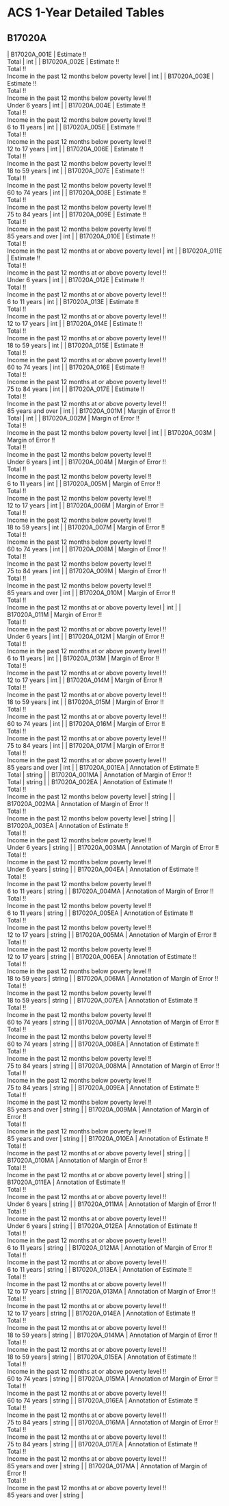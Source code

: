 # ACS 1-Year Detailed Tables

## B17020A

| B17020A_001E | Estimate !!<br>Total | int |
| B17020A_002E | Estimate !!<br>Total !!<br>Income in the past 12 months below poverty level | int |
| B17020A_003E | Estimate !!<br>Total !!<br>Income in the past 12 months below poverty level !!<br>Under 6 years | int |
| B17020A_004E | Estimate !!<br>Total !!<br>Income in the past 12 months below poverty level !!<br>6 to 11 years | int |
| B17020A_005E | Estimate !!<br>Total !!<br>Income in the past 12 months below poverty level !!<br>12 to 17 years | int |
| B17020A_006E | Estimate !!<br>Total !!<br>Income in the past 12 months below poverty level !!<br>18 to 59 years | int |
| B17020A_007E | Estimate !!<br>Total !!<br>Income in the past 12 months below poverty level !!<br>60 to 74 years | int |
| B17020A_008E | Estimate !!<br>Total !!<br>Income in the past 12 months below poverty level !!<br>75 to 84 years | int |
| B17020A_009E | Estimate !!<br>Total !!<br>Income in the past 12 months below poverty level !!<br>85 years and over | int |
| B17020A_010E | Estimate !!<br>Total !!<br>Income in the past 12 months at or above poverty level | int |
| B17020A_011E | Estimate !!<br>Total !!<br>Income in the past 12 months at or above poverty level !!<br>Under 6 years | int |
| B17020A_012E | Estimate !!<br>Total !!<br>Income in the past 12 months at or above poverty level !!<br>6 to 11 years | int |
| B17020A_013E | Estimate !!<br>Total !!<br>Income in the past 12 months at or above poverty level !!<br>12 to 17 years | int |
| B17020A_014E | Estimate !!<br>Total !!<br>Income in the past 12 months at or above poverty level !!<br>18 to 59 years | int |
| B17020A_015E | Estimate !!<br>Total !!<br>Income in the past 12 months at or above poverty level !!<br>60 to 74 years | int |
| B17020A_016E | Estimate !!<br>Total !!<br>Income in the past 12 months at or above poverty level !!<br>75 to 84 years | int |
| B17020A_017E | Estimate !!<br>Total !!<br>Income in the past 12 months at or above poverty level !!<br>85 years and over | int |
| B17020A_001M | Margin of Error !!<br>Total | int |
| B17020A_002M | Margin of Error !!<br>Total !!<br>Income in the past 12 months below poverty level | int |
| B17020A_003M | Margin of Error !!<br>Total !!<br>Income in the past 12 months below poverty level !!<br>Under 6 years | int |
| B17020A_004M | Margin of Error !!<br>Total !!<br>Income in the past 12 months below poverty level !!<br>6 to 11 years | int |
| B17020A_005M | Margin of Error !!<br>Total !!<br>Income in the past 12 months below poverty level !!<br>12 to 17 years | int |
| B17020A_006M | Margin of Error !!<br>Total !!<br>Income in the past 12 months below poverty level !!<br>18 to 59 years | int |
| B17020A_007M | Margin of Error !!<br>Total !!<br>Income in the past 12 months below poverty level !!<br>60 to 74 years | int |
| B17020A_008M | Margin of Error !!<br>Total !!<br>Income in the past 12 months below poverty level !!<br>75 to 84 years | int |
| B17020A_009M | Margin of Error !!<br>Total !!<br>Income in the past 12 months below poverty level !!<br>85 years and over | int |
| B17020A_010M | Margin of Error !!<br>Total !!<br>Income in the past 12 months at or above poverty level | int |
| B17020A_011M | Margin of Error !!<br>Total !!<br>Income in the past 12 months at or above poverty level !!<br>Under 6 years | int |
| B17020A_012M | Margin of Error !!<br>Total !!<br>Income in the past 12 months at or above poverty level !!<br>6 to 11 years | int |
| B17020A_013M | Margin of Error !!<br>Total !!<br>Income in the past 12 months at or above poverty level !!<br>12 to 17 years | int |
| B17020A_014M | Margin of Error !!<br>Total !!<br>Income in the past 12 months at or above poverty level !!<br>18 to 59 years | int |
| B17020A_015M | Margin of Error !!<br>Total !!<br>Income in the past 12 months at or above poverty level !!<br>60 to 74 years | int |
| B17020A_016M | Margin of Error !!<br>Total !!<br>Income in the past 12 months at or above poverty level !!<br>75 to 84 years | int |
| B17020A_017M | Margin of Error !!<br>Total !!<br>Income in the past 12 months at or above poverty level !!<br>85 years and over | int |
| B17020A_001EA | Annotation of Estimate !!<br>Total | string |
| B17020A_001MA | Annotation of Margin of Error !!<br>Total | string |
| B17020A_002EA | Annotation of Estimate !!<br>Total !!<br>Income in the past 12 months below poverty level | string |
| B17020A_002MA | Annotation of Margin of Error !!<br>Total !!<br>Income in the past 12 months below poverty level | string |
| B17020A_003EA | Annotation of Estimate !!<br>Total !!<br>Income in the past 12 months below poverty level !!<br>Under 6 years | string |
| B17020A_003MA | Annotation of Margin of Error !!<br>Total !!<br>Income in the past 12 months below poverty level !!<br>Under 6 years | string |
| B17020A_004EA | Annotation of Estimate !!<br>Total !!<br>Income in the past 12 months below poverty level !!<br>6 to 11 years | string |
| B17020A_004MA | Annotation of Margin of Error !!<br>Total !!<br>Income in the past 12 months below poverty level !!<br>6 to 11 years | string |
| B17020A_005EA | Annotation of Estimate !!<br>Total !!<br>Income in the past 12 months below poverty level !!<br>12 to 17 years | string |
| B17020A_005MA | Annotation of Margin of Error !!<br>Total !!<br>Income in the past 12 months below poverty level !!<br>12 to 17 years | string |
| B17020A_006EA | Annotation of Estimate !!<br>Total !!<br>Income in the past 12 months below poverty level !!<br>18 to 59 years | string |
| B17020A_006MA | Annotation of Margin of Error !!<br>Total !!<br>Income in the past 12 months below poverty level !!<br>18 to 59 years | string |
| B17020A_007EA | Annotation of Estimate !!<br>Total !!<br>Income in the past 12 months below poverty level !!<br>60 to 74 years | string |
| B17020A_007MA | Annotation of Margin of Error !!<br>Total !!<br>Income in the past 12 months below poverty level !!<br>60 to 74 years | string |
| B17020A_008EA | Annotation of Estimate !!<br>Total !!<br>Income in the past 12 months below poverty level !!<br>75 to 84 years | string |
| B17020A_008MA | Annotation of Margin of Error !!<br>Total !!<br>Income in the past 12 months below poverty level !!<br>75 to 84 years | string |
| B17020A_009EA | Annotation of Estimate !!<br>Total !!<br>Income in the past 12 months below poverty level !!<br>85 years and over | string |
| B17020A_009MA | Annotation of Margin of Error !!<br>Total !!<br>Income in the past 12 months below poverty level !!<br>85 years and over | string |
| B17020A_010EA | Annotation of Estimate !!<br>Total !!<br>Income in the past 12 months at or above poverty level | string |
| B17020A_010MA | Annotation of Margin of Error !!<br>Total !!<br>Income in the past 12 months at or above poverty level | string |
| B17020A_011EA | Annotation of Estimate !!<br>Total !!<br>Income in the past 12 months at or above poverty level !!<br>Under 6 years | string |
| B17020A_011MA | Annotation of Margin of Error !!<br>Total !!<br>Income in the past 12 months at or above poverty level !!<br>Under 6 years | string |
| B17020A_012EA | Annotation of Estimate !!<br>Total !!<br>Income in the past 12 months at or above poverty level !!<br>6 to 11 years | string |
| B17020A_012MA | Annotation of Margin of Error !!<br>Total !!<br>Income in the past 12 months at or above poverty level !!<br>6 to 11 years | string |
| B17020A_013EA | Annotation of Estimate !!<br>Total !!<br>Income in the past 12 months at or above poverty level !!<br>12 to 17 years | string |
| B17020A_013MA | Annotation of Margin of Error !!<br>Total !!<br>Income in the past 12 months at or above poverty level !!<br>12 to 17 years | string |
| B17020A_014EA | Annotation of Estimate !!<br>Total !!<br>Income in the past 12 months at or above poverty level !!<br>18 to 59 years | string |
| B17020A_014MA | Annotation of Margin of Error !!<br>Total !!<br>Income in the past 12 months at or above poverty level !!<br>18 to 59 years | string |
| B17020A_015EA | Annotation of Estimate !!<br>Total !!<br>Income in the past 12 months at or above poverty level !!<br>60 to 74 years | string |
| B17020A_015MA | Annotation of Margin of Error !!<br>Total !!<br>Income in the past 12 months at or above poverty level !!<br>60 to 74 years | string |
| B17020A_016EA | Annotation of Estimate !!<br>Total !!<br>Income in the past 12 months at or above poverty level !!<br>75 to 84 years | string |
| B17020A_016MA | Annotation of Margin of Error !!<br>Total !!<br>Income in the past 12 months at or above poverty level !!<br>75 to 84 years | string |
| B17020A_017EA | Annotation of Estimate !!<br>Total !!<br>Income in the past 12 months at or above poverty level !!<br>85 years and over | string |
| B17020A_017MA | Annotation of Margin of Error !!<br>Total !!<br>Income in the past 12 months at or above poverty level !!<br>85 years and over | string |

